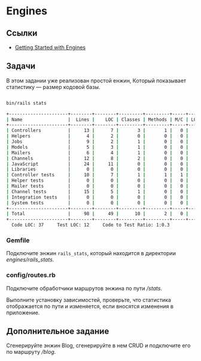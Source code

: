 # Engines

## Ссылки

* [Getting Started with Engines](https://guides.rubyonrails.org/engines.html)

## Задачи

В этом задании уже реализован простой енжин, Который показывает статистику — размер кодовой базы.

```bash

bin/rails stats

+----------------------+--------+--------+---------+---------+-----+-------+
| Name                 |  Lines |    LOC | Classes | Methods | M/C | LOC/M |
+----------------------+--------+--------+---------+---------+-----+-------+
| Controllers          |     13 |      7 |       3 |       1 |   0 |     5 |
| Helpers              |      4 |      2 |       0 |       0 |   0 |     0 |
| Jobs                 |      9 |      2 |       1 |       0 |   0 |     0 |
| Models               |      5 |      3 |       1 |       0 |   0 |     0 |
| Mailers              |      6 |      4 |       1 |       0 |   0 |     0 |
| Channels             |     12 |      8 |       2 |       0 |   0 |     0 |
| JavaScript           |     24 |     11 |       0 |       0 |   0 |     0 |
| Libraries            |      0 |      0 |       0 |       0 |   0 |     0 |
| Controller tests     |     10 |      7 |       1 |       1 |   1 |     5 |
| Helper tests         |      0 |      0 |       0 |       0 |   0 |     0 |
| Mailer tests         |      0 |      0 |       0 |       0 |   0 |     0 |
| Channel tests        |     15 |      5 |       1 |       0 |   0 |     0 |
| Integration tests    |      0 |      0 |       0 |       0 |   0 |     0 |
| System tests         |      0 |      0 |       0 |       0 |   0 |     0 |
+----------------------+--------+--------+---------+---------+-----+-------+
| Total                |     98 |     49 |      10 |       2 |   0 |    22 |
+----------------------+--------+--------+---------+---------+-----+-------+
  Code LOC: 37     Test LOC: 12     Code to Test Ratio: 1:0.3
```

### Gemfile

Подключите энжин `rails_stats`, который находится в директории *engines/rails_stats*.

### config/routes.rb

Подключите обработчики маршрутов энжина по пути */stats*.

Выполните установку зависимостей, проверьте, что статистика отображается по пути и изменяется, если вносятся изменения в приложение.

## Дополнительное задание

Сгенерируйте энжин Blog, сгенерируйте в нем CRUD и подключите его по маршруту */blog*.

